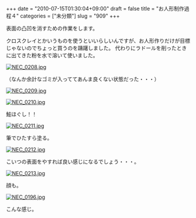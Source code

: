 +++
date = "2010-07-15T01:30:04+09:00"
draft = false
title = "お人形制作過程４"
categories = ["未分類"]
slug = "909"
+++

表面の凸凹を消すための作業をします。

クロスクレイとかいうものを使うといいらしいんですが、お人形作りだけが目標じゃないのでちょっと買うのを躊躇しました。
代わりにラドールを削ったときに出てきた粉を水で溶いて使いました。

<a href="/images/robogirl/fig/NEC_0208.jpg"><img src="/images/robogirl/fig/NEC_0208.jpg" alt="NEC_0208.jpg" border="0"   /></a>

（なんか余計なゴミが入っててあんま良くない状態だった・・・）

<a href="/images/robogirl/fig/NEC_0209.jpg"><img src="/images/robogirl/fig/NEC_0209.jpg" alt="NEC_0209.jpg" border="0"   /></a>

<a href="/images/robogirl/fig/NEC_0210.jpg"><img src="/images/robogirl/fig/NEC_0210.jpg" alt="NEC_0210.jpg" border="0"   /></a>

鮭ほぐし！！

<a href="/images/robogirl/fig/NEC_0211.jpg"><img src="/images/robogirl/fig/NEC_0211.jpg" alt="NEC_0211.jpg" border="0"   /></a>

筆でひたすら塗る。

<a href="/images/robogirl/fig/NEC_0212.jpg"><img src="/images/robogirl/fig/NEC_0212.jpg" alt="NEC_0212.jpg" border="0"   /></a>

こいつの表面をやすれば良い感じになるでしょう・・・。

<a href="/images/robogirl/fig/NEC_0213.jpg"><img src="/images/robogirl/fig/NEC_0213.jpg" alt="NEC_0213.jpg" border="0"   /></a>

顔も。

<a href="/images/robogirl/fig/NEC_0196.jpg"><img src="/images/robogirl/fig/NEC_0196.jpg" alt="NEC_0196.jpg" border="0"   /></a>

こんな感じ。

